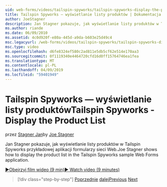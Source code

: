 ```yaml
---
uid: web-forms/videos/tailspin-spyworks/tailspin-spyworks-display-the-product-list
title: Tailspin Spyworks — wyświetlanie listy produktów | Dokumentacja firmy Microsoft
author: JoeStagner
description: Jan Stagner pokazuje, jak wyświetlanie listy produktów w Tailspin Spyworks przykładowej aplikacji formularzy sieci Web.
ms.author: riande
ms.date: 06/09/2010
ms.assetid: 4c0d920f-e80a-445d-a9da-b603e25d49c4
msc.legacyurl: /web-forms/videos/tailspin-spyworks/tailspin-spyworks-display-the-product-list
msc.type: video
ms.openlocfilehash: d6fe8324ef580c2ad811e5db5cf62e514e170aa3
ms.sourcegitcommit: 0f1119340e4464720cfd16d0ff15764746ea1fea
ms.translationtype: MT
ms.contentlocale: pl-PL
ms.lasthandoff: 04/09/2019
ms.locfileid: "59401949"
---
```

# <a name="tailspin-spyworks---display-the-product-list"></a><span data-ttu-id="304aa-103">Tailspin Spyworks — wyświetlanie listy produktów</span><span class="sxs-lookup"><span data-stu-id="304aa-103">Tailspin Spyworks - Display the Product List</span></span>

<span data-ttu-id="304aa-104">przez [Stagner Jan](https://github.com/JoeStagner)</span><span class="sxs-lookup"><span data-stu-id="304aa-104">by [Joe Stagner](https://github.com/JoeStagner)</span></span>

<span data-ttu-id="304aa-105">Jan Stagner pokazuje, jak wyświetlanie listy produktów w Tailspin Spyworks przykładowej aplikacji formularzy sieci Web.</span><span class="sxs-lookup"><span data-stu-id="304aa-105">Joe Stagner shows how to display the product list in the Tailspin Spyworks sample Web Forms application.</span></span>

[<span data-ttu-id="304aa-106">&#9654;Obejrzyj film wideo (9 min)</span><span class="sxs-lookup"><span data-stu-id="304aa-106">&#9654; Watch video (9 minutes)</span></span>](https://channel9.msdn.com/Blogs/ASP-NET-Site-Videos/tailspin-spyworks-display-the-product-list)

> [!div class="step-by-step"]
> <span data-ttu-id="304aa-107">[Poprzednie](tailspin-spyworks-category-menu.md)
> [dalej](tailspin-spyworks-display-per-product-details.md)</span><span class="sxs-lookup"><span data-stu-id="304aa-107">[Previous](tailspin-spyworks-category-menu.md)
[Next](tailspin-spyworks-display-per-product-details.md)</span></span>
